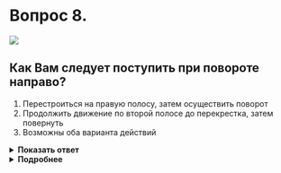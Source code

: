 # Вопрос 8.

![](https://s.drom.ru/i24231/pdd/tickets/2016/1551664893.jpg)

## Как Вам следует поступить при повороте направо?

1. Перестроиться на правую полосу, затем осуществить поворот
2. Продолжить движение по второй полосе до перекрестка, затем повернуть
3. Возможны оба варианта действий

<details>
<summary><b>Показать ответ</b></summary>
Правильный ответ: 3
</details>
<details>
<summary><b>Подробнее</b></summary>
Разметка разрешает поворот направо с обеих полос, поэтому возможны оба варианта действий. В таких случаях, выполняя поворот на перекрёстке, соблюдайте избранную Вами рядность.
(«Горизонтальная разметка» 1.18, пункт 8.5 ПДД).
</details>